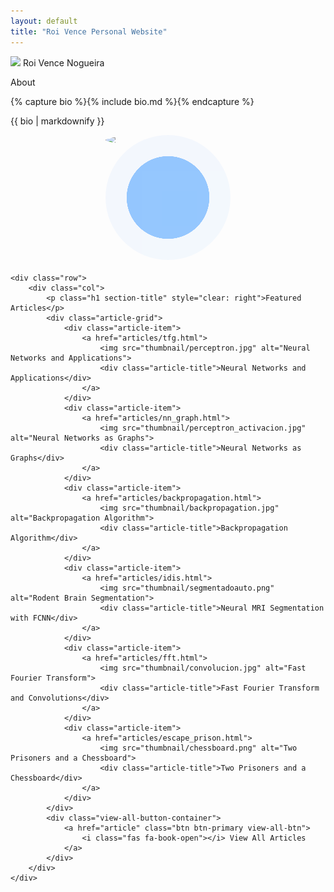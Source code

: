 ```yaml
---
layout: default
title: "Roi Vence Personal Website"
---
```


<main role="main" class="container-sm" style="max-width: 1080px">
    <div class="row">
        <div class="col">
            <p class="h1 mt-5 page-title">
                <img class="profile-img-small d-md-none" src="{{ '/assets/profile.jpg' | relative_url }}" />
                <span style="clear: right">Roi Vence Nogueira</span>
            </p>
            <p class="h4 section-title" style="clear: right">About</p>
            {% capture bio %}{% include bio.md %}{% endcapture %}
            <p>{{ bio | markdownify }}</p>
        </div>
        <div class="col-auto d-none d-md-block text-center">
            <div class="wave-container">
                <img class="profile-img" src="{{ '/assets/profile.jpg' | relative_url }}" onclick="playMusic()" />
                <div class="waves"></div>
            </div>
            <div class="social-icons">
                <a href="mailto:roi.vence@gmail.com" title="Email"><i class="fas fa-envelope"></i></a>
                <a href="https://www.linkedin.com/in/roivence" title="LinkedIn"><i class="fab fa-linkedin"></i></a>
                <a href="https://github.com/RoidaVinci" title="GitHub"><i class="fab fa-github"></i></a>
            </div>
            <audio id="myAudio" src="assets/ballade1.mp3"></audio>
        </div>
    </div>
    
    <div class="row">
        <div class="col">
            <p class="h1 section-title" style="clear: right">Featured Articles</p>
            <div class="article-grid">
                <div class="article-item">
                    <a href="articles/tfg.html">
                        <img src="thumbnail/perceptron.jpg" alt="Neural Networks and Applications">
                        <div class="article-title">Neural Networks and Applications</div>
                    </a>
                </div>
                <div class="article-item">
                    <a href="articles/nn_graph.html">
                        <img src="thumbnail/perceptron_activacion.jpg" alt="Neural Networks as Graphs">
                        <div class="article-title">Neural Networks as Graphs</div>
                    </a>
                </div>
                <div class="article-item">
                    <a href="articles/backpropagation.html">
                        <img src="thumbnail/backpropagation.jpg" alt="Backpropagation Algorithm">
                        <div class="article-title">Backpropagation Algorithm</div>
                    </a>
                </div>
                <div class="article-item">
                    <a href="articles/idis.html">
                        <img src="thumbnail/segmentadoauto.png" alt="Rodent Brain Segmentation">
                        <div class="article-title">Neural MRI Segmentation with FCNN</div>
                    </a>
                </div>
                <div class="article-item">
                    <a href="articles/fft.html">
                        <img src="thumbnail/convolucion.jpg" alt="Fast Fourier Transform">
                        <div class="article-title">Fast Fourier Transform and Convolutions</div>
                    </a>
                </div>
                <div class="article-item">
                    <a href="articles/escape_prison.html">
                        <img src="thumbnail/chessboard.png" alt="Two Prisoners and a Chessboard">
                        <div class="article-title">Two Prisoners and a Chessboard</div>
                    </a>
                </div>
            </div>
            <div class="view-all-button-container">
                <a href="article" class="btn btn-primary view-all-btn">
                    <i class="fas fa-book-open"></i> View All Articles
                </a>
            </div>
        </div>
    </div>
</main>

<!-- JavaScript for playing the music and showing waves -->
<script>
    function playMusic() {
        var audio = document.getElementById('myAudio');
        var waves = document.querySelector('.waves');
        audio.play();
        waves.classList.add('active');
        
        audio.onended = function() {
            waves.classList.remove('active');
        };
    }
</script>

<!-- CSS for the wave effect -->
<style>
    .wave-container {
        position: relative;
        width: 200px;
        height: 200px;
        margin: 0 auto 20px;
    }

    .profile-img {
        display: block;
        width: 100%;
        height: auto;
        border-radius: 50%;
        cursor: pointer;
    }

    .waves {
        position: absolute;
        top: 0;
        left: 0;
        width: 100%;
        height: 100%;
        border-radius: 50%;
        pointer-events: none;
        overflow: hidden;
        z-index: -1;
    }

    .waves::before, .waves::after {
        content: "";
        position: absolute;
        top: 50%;
        left: 50%;
        width: 300%;
        height: 300%;
        background: rgba(0, 123, 255, 0.5);
        border-radius: 50%;
        transform: translate(-50%, -50%) scale(0);
        animation: ripple 1.5s infinite;
        opacity: 0;
    }

    .waves::after {
        animation-delay: 0.75s;
    }

    .waves.active::before,
    .waves.active::after {
        animation: ripple 1.5s infinite;
        opacity: 1;
    }

    @keyframes ripple {
        0% {
            transform: translate(-50%, -50%) scale(0);
            opacity: 1;
        }
        100% {
            transform: translate(-50%, -50%) scale(1);
            opacity: 0;
        }
    }
</style>

